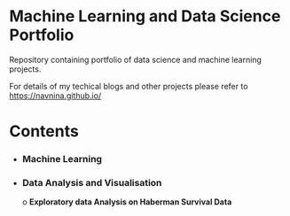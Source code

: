 # Machine Learning and Data Science Portfolio
Repository containing portfolio of data science and machine learning projects.

For details of my techical blogs and other projects please refer to https://navnina.github.io/

# Contents
  * ### Machine Learning
  * ### Data Analysis and Visualisation
    o **Exploratory data Analysis on Haberman Survival Data**
